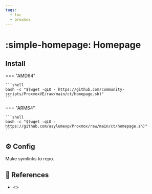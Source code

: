 ```yaml
---
tags:
  - lxc
  - proxmox
---
```

# :simple-homepage: Homepage

## Install

=== "AMD64"

    ```shell
    bash -c "$(wget -qLO - https://github.com/community-scripts/ProxmoxVE/raw/main/ct/homepage.sh)"
    ```

=== "ARM64"

    ```shell
    bash -c "$(wget -qLO - https://github.com/asylumexp/Proxmox/raw/main/ct/homepage.sh)"
    ```

## :gear: Config

Make symlinks to repo.

## :link: References

- <>
